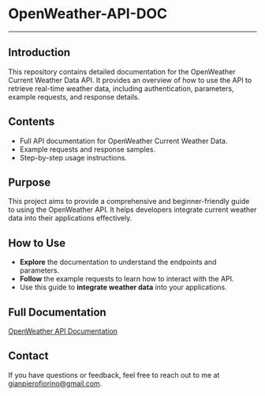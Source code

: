 # OpenWeather-API-DOC

---

## Introduction
This repository contains detailed documentation for the OpenWeather Current Weather Data API. It provides an overview of how to use the API to retrieve real-time weather data, including authentication, parameters, example requests, and response details.

## Contents
- Full API documentation for OpenWeather Current Weather Data.
- Example requests and response samples.
- Step-by-step usage instructions.

## Purpose
This project aims to provide a comprehensive and beginner-friendly guide to using the OpenWeather API. It helps developers integrate current weather data into their applications effectively.

## How to Use
- **Explore** the documentation to understand the endpoints and parameters.
- **Follow** the example requests to learn how to interact with the API.
- Use this guide to **integrate weather data** into your applications.

## Full Documentation
[OpenWeather API Documentation](./Openweather-API-DOC.md)

## Contact
If you have questions or feedback, feel free to reach out to me at gianpierofiorino@gmail.com.
